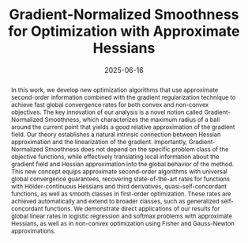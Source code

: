 ---
title: 'Gradient-Normalized Smoothness for Optimization with Approximate Hessians'
authors:
- Andrei Semenov
- Martin Jaggi
- Nikita Doikov
date: '2025-06-16'
doi: 'https://doi.org/10.48550/arXiv.2506.13710'

abstract: In this work, we develop new optimization algorithms that use approximate second-order information combined with the gradient regularization technique to achieve fast global convergence rates for both convex and non-convex objectives. The key innovation of our analysis is a novel notion called Gradient-Normalized Smoothness, which characterizes the maximum radius of a ball around the current point that yields a good relative approximation of the gradient field. Our theory establishes a natural intrinsic connection between Hessian approximation and the linearization of the gradient. Importantly, Gradient-Normalized Smoothness does not depend on the specific problem class of the objective functions, while effectively translating local information about the gradient field and Hessian approximation into the global behavior of the method. This new concept equips approximate second-order algorithms with universal global convergence guarantees, recovering state-of-the-art rates for functions with Hölder-continuous Hessians and third derivatives, quasi-self-concordant functions, as well as smooth classes in first-order optimization. These rates are achieved automatically and extend to broader classes, such as generalized self-concordant functions. We demonstrate direct applications of our results for global linear rates in logistic regression and softmax problems with approximate Hessians, as well as in non-convex optimization using Fisher and Gauss-Newton approximations.
tags:
- Source Themes
featured: false

url_pdf: 'https://arxiv.org/pdf/2506.13710'
links:
- name: arXiv
  url: https://arxiv.org/abs/2506.13710
url_code: 'https://github.com/epfml/grad-norm-smooth'
---